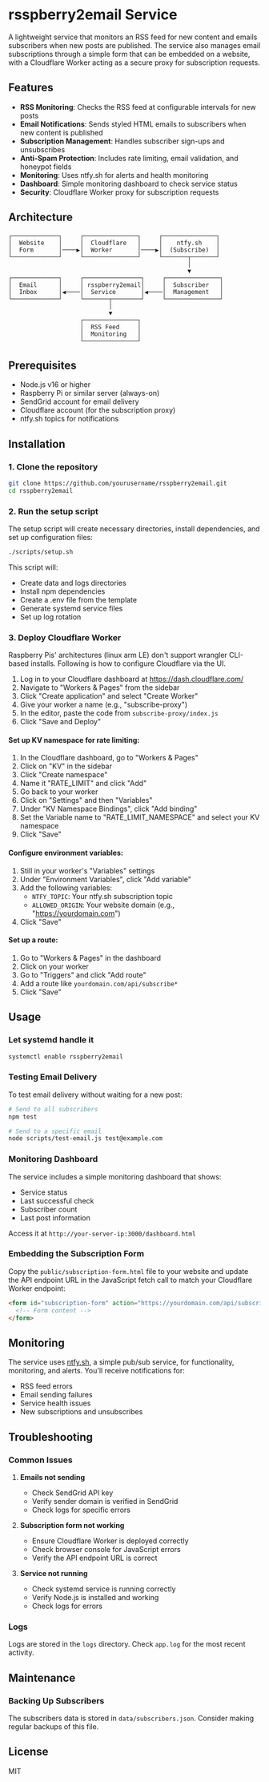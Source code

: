 # rsspberry2email Service

A lightweight service that monitors an RSS feed for new content and emails subscribers when new posts are published. The service also manages email subscriptions through a simple form that can be embedded on a website, with a Cloudflare Worker acting as a secure proxy for subscription requests.

## Features

- **RSS Monitoring**: Checks the RSS feed at configurable intervals for new posts
- **Email Notifications**: Sends styled HTML emails to subscribers when new content is published
- **Subscription Management**: Handles subscriber sign-ups and unsubscribes
- **Anti-Spam Protection**: Includes rate limiting, email validation, and honeypot fields
- **Monitoring**: Uses ntfy.sh for alerts and health monitoring
- **Dashboard**: Simple monitoring dashboard to check service status
- **Security**: Cloudflare Worker proxy for subscription requests

## Architecture

```
┌─────────────┐     ┌───────────────┐     ┌───────────────┐
│  Website    │     │  Cloudflare   │     │    ntfy.sh    │
│  Form       │────▶│  Worker       │────▶│  (Subscribe)  │
└─────────────┘     └───────────────┘     └───────┬───────┘
                                                  │
                                                  ▼
┌─────────────┐     ┌────────────────┐     ┌───────────────┐
│  Email      │     │ rsspberry2email│     │  Subscriber   │
│  Inbox      │◀────│  Service       │◀────│  Management   │
└─────────────┘     └───────┬────────┘     └───────────────┘
                            │
                            ▼
                    ┌───────────────┐
                    │  RSS Feed     │
                    │  Monitoring   │
                    └───────────────┘
```

## Prerequisites

- Node.js v16 or higher
- Raspberry Pi or similar server (always-on)
- SendGrid account for email delivery
- Cloudflare account (for the subscription proxy)
- ntfy.sh topics for notifications

## Installation

### 1. Clone the repository

```bash
git clone https://github.com/yourusername/rsspberry2email.git
cd rsspberry2email
```

### 2. Run the setup script

The setup script will create necessary directories, install dependencies, and set up configuration files:

```bash
./scripts/setup.sh
```

This script will:
- Create data and logs directories
- Install npm dependencies
- Create a .env file from the template
- Generate systemd service files
- Set up log rotation

### 3. Deploy Cloudflare Worker
Raspberry Pis' architectures (linux arm LE) don't support wrangler CLI-based installs. Following is how to configure Cloudflare via the UI.

1. Log in to your Cloudflare dashboard at https://dash.cloudflare.com/
2. Navigate to "Workers & Pages" from the sidebar
3. Click "Create application" and select "Create Worker"
4. Give your worker a name (e.g., "subscribe-proxy")
5. In the editor, paste the code from `subscribe-proxy/index.js`
6. Click "Save and Deploy"

#### Set up KV namespace for rate limiting:

1. In the Cloudflare dashboard, go to "Workers & Pages"
2. Click on "KV" in the sidebar
3. Click "Create namespace"
4. Name it "RATE_LIMIT" and click "Add"
5. Go back to your worker
6. Click on "Settings" and then "Variables"
7. Under "KV Namespace Bindings", click "Add binding"
8. Set the Variable name to "RATE_LIMIT_NAMESPACE" and select your KV namespace
9. Click "Save"

#### Configure environment variables:

1. Still in your worker's "Variables" settings
2. Under "Environment Variables", click "Add variable"
3. Add the following variables:
   - `NTFY_TOPIC`: Your ntfy.sh subscription topic
   - `ALLOWED_ORIGIN`: Your website domain (e.g., "https://yourdomain.com")
4. Click "Save"

#### Set up a route:

1. Go to "Workers & Pages" in the dashboard
2. Click on your worker
3. Go to "Triggers" and click "Add route"
4. Add a route like `yourdomain.com/api/subscribe*`
5. Click "Save"



## Usage

### Let systemd handle it

```bash
systemctl enable rsspberry2email
```

### Testing Email Delivery

To test email delivery without waiting for a new post:

```bash
# Send to all subscribers
npm test

# Send to a specific email
node scripts/test-email.js test@example.com
```

### Monitoring Dashboard

The service includes a simple monitoring dashboard that shows:
- Service status
- Last successful check
- Subscriber count
- Last post information

Access it at `http://your-server-ip:3000/dashboard.html`

### Embedding the Subscription Form

Copy the `public/subscription-form.html` file to your website and update the API endpoint URL in the JavaScript fetch call to match your Cloudflare Worker endpoint:

```html
<form id="subscription-form" action="https://yourdomain.com/api/subscribe" method="post">
  <!-- Form content -->
</form>
```


## Monitoring

The service uses [ntfy.sh](https://ntfy.sh/), a simple pub/sub service, for functionality, monitoring, and alerts. You'll receive notifications for:

- RSS feed errors
- Email sending failures
- Service health issues
- New subscriptions and unsubscribes

## Troubleshooting

### Common Issues

1. **Emails not sending**
   - Check SendGrid API key
   - Verify sender domain is verified in SendGrid
   - Check logs for specific errors

2. **Subscription form not working**
   - Ensure Cloudflare Worker is deployed correctly
   - Check browser console for JavaScript errors
   - Verify the API endpoint URL is correct

3. **Service not running**
   - Check systemd service is running correctly
   - Verify Node.js is installed and working
   - Check logs for errors


### Logs

Logs are stored in the `logs` directory. Check `app.log` for the most recent activity.

## Maintenance

### Backing Up Subscribers

The subscribers data is stored in `data/subscribers.json`. Consider making regular backups of this file.

## License

MIT
